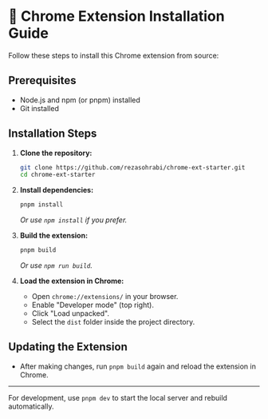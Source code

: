 # 🚀 Chrome Extension Installation Guide

Follow these steps to install this Chrome extension from source:

## Prerequisites

- Node.js and npm (or pnpm) installed
- Git installed

## Installation Steps

1. **Clone the repository:**

   ```sh
   git clone https://github.com/rezasohrabi/chrome-ext-starter.git
   cd chrome-ext-starter
   ```

2. **Install dependencies:**

   ```sh
   pnpm install
   ```

   _Or use `npm install` if you prefer._

3. **Build the extension:**

   ```sh
   pnpm build
   ```

   _Or use `npm run build`._

4. **Load the extension in Chrome:**
   - Open `chrome://extensions/` in your browser.
   - Enable "Developer mode" (top right).
   - Click "Load unpacked".
   - Select the `dist` folder inside the project directory.

## Updating the Extension

- After making changes, run `pnpm build` again and reload the extension in Chrome.

---

For development, use `pnpm dev` to start the local server and rebuild automatically.
